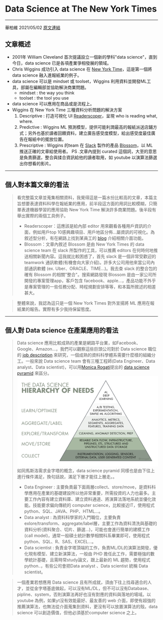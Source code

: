 # Data Science at The New York Times
------------------
華柏維 2021/05/02 [原文連結](https://pubsonline.informs.org/do/10.1287/LYTX.2021.02.26n/full/?utm_campaign=Analytics+eNewsletter&utm_medium=email&_hsmi=122904023&utm_content=122904022&utm_source=hs_email&_hsenc=p2ANqtz-_W8q3fK0cJzlgUW1Rd7EQyWB_NDAPFw8I-o6Yl9MnXvSJSA1O84ArGNtMdbIPztNgvXF6GwyP5LQDAbxFXEUNjgHa-Ig)
## 文章概述
* 2001年 William Cleveland 首次提議設立一個新的學科"data science"，直到今日，data science 已是各項產業爭相發展的領域。
*  Chris Wiggins 成功引入 data science 在 [New York Time](https://www.nytimes.com/)，這是第一個將data science 融入進報紙業的例子。
* data science 可以是 mindset 或 toolset，Wiggins 利用資料並開發ML工具，部屬在編輯部並協助解決商業問題。
  * mindset : the way you think
  * toolset : the tool you use
* data science 可以應用在商品或是流程上。
* Wiggins 在 New York Time 三種資料分析問題的解決方案
  1. Descriptive : 打造可視化 UI [Readerscoper](https://www.erincoughlin.com/nyt-readerscope)，呈現 who is reading what, where.
  2. Predictive : Wiggins ML 預測模型，提供可能利潤最高的報紙派送店鋪方式；另外也基於讀者回饋資料，建立廣告感受度模型，給出感受度最佳廣告在報紙中的擺放位置。
  3. Prescriptive :  Wiggins 的team 在 [Slack](https://slack.com/intl/zh-tw/) 製作的產品 [Blossom](https://blossom.co/index.html%3Fp=39.html)，以 ML 推送正確的文章給使用者。
  PS .文章內提到 curated 這個詞，大至的意思是負責篩選，整合與揉合資訊給他的讀者取用，如 youtube 以演算法篩選出你想看的影片。

------
## 個人對本篇文章的看法
 >看完整篇文章並蒐集相關資料，我覺得這是一篇水份比較高的文章，本篇主旨想要表達資料科學在報紙業的應用，前半段這方面的用詞比較模糊，只簡單表達機器學習的應用協助 New York Time 解決許多商業問題。後半段有舉出實際的兩個工具例子。
>* Readerscoper：這應該是給內部 editor 用來觀看各種用戶資訊的介面，例如用戶top 10感興趣項目、用戶地區分佈...屬資訊的可視化。為敘述型分析，有在網路上找到某員工的 [blog](https://www.erincoughlin.com/nyt-readerscope)  介紹相關介面功能。
>*  Blossom：文章內敘述 Blossom 是由 New York Times 的 data science team 在 slack 所製作的工具，可以推薦 editors 在何時何地推送相關新聞內容。這我就比較困惑了，首先 slack 是一個非常受歡迎的teamwork 通訊軟體(有機會向大家介紹)。許多大公司用他來當公司內部通訊軟體 (ex. Uber、ORACLE、TIME...)。我去查 slack 的整合包的確有 Blossom 的相關"整合"。搜索網路發現 Blossom 是由一家公司所開發的專案管理app，客戶包含 facebook、apple...，產品功能不外乎是專案管理的一些任務分配、時程規劃安排等等，和本篇所敘述的相差甚大。  

>整體來說，我認為這只是一個 New York Times 對外宣揚將 ML 應用在報紙業的報告。實際有多少我持保留態度。

----
## 個人對 Data science 在產業應用的看法
>Data science 應用比較成熟的產業是網路平台業，如Facebook、Google、Amazon...，我們可以觀察這些巨頭公司對於 Data science 職位的 [job description](https://www.amazon.jobs/en/job_categories/data-science?offset=0&result_limit=10&sort=relevant&distanceType=Mi&radius=24km&latitude=&longitude=&loc_group_id=&loc_query=&base_query=&city=&country=&region=&county=&query_options=&) 來研究，一個成熟的資料科學體系需要什麼樣的組織分工。一般來說 Data science team 會有三種工程師(Data Engineer、Data analyst、Data scientist)，可以用[Monica Rogati](https://www.linkedin.com/in/mrogati)提出的 [data science pyramid](https://hackernoon.com/the-ai-hierarchy-of-needs-18f111fcc007) 來區分。
![alt text](https://github.com/kid50901/My-learning/blob/master/img/1_7IMev5xslc9FLxr9hHhpFw.png?raw=true)
如同馬斯洛需求金字塔的概念，data science pyramid 同樣也是由下往上進行條件滿足，換句話說，滿足下層才能往上層走。。
>* Data Engineer : 主要負責最下面兩層collect、store/move，是資料科學應用在產業的基礎建設所以他非常重要，所需投資的人力也最多。主要工作內容有建立資料庫、建立資料通道、將演算法落地系統並優化效能。技能要求偏向傳統的 computer science，比較接近IT，使用程式python、SQL、JAVA、PHP、HTML...。
 >* Data analyst : 為資料科學家的入門職位，主要負責exlore/transform、aggregate/label層，主要工作為資料清洗與基礎的資料分析(資料聚合、切片、篩選...)，可能也會進行簡單的建模工作(call model)，通常一般碩士統計數學相關科系畢業即可，使用程式python、SQL、R、SAS、EXCEL...。
>* Data scientist : 負責金字塔頂端的工作，負責ML/DL的演算法開發，優化現有模型、建立新演算法，一般由 PHD 擔任此工作，需要極強的數學統計基礎，且需時常study論文，跟上最新的 ML 趨勢，使用程式 python..，有些公司會把Data analyst 、Data scientist 統稱 Data scientist。

 >一個產業若想應用 Data science 且有所成就，須由下往上找尋適合的人才，並從金字塔基底做起，可以沒有ML/DL，但不可以沒有Database、pipline、system，否則演算法再好也沒有對應的資料與落地的場域。以youtube 為例，如果yt沒有效能最好、最友善的 web 介面，即使有超強的推薦演算法，也無法從介面蒐集到資料，更沒有可以放置演算法的殼。data science 可以創造價值，但他必須基於computer science 之上。


